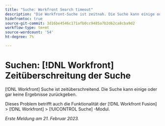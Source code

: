 ```yaml
---
title: "Suche: Workfront Search timeout"
description: "Die Workfront-Suche ist zeitnah. Die Suche kann einige oder gar keine Ergebnisse zurückgeben."
hidefromtoc: true
source-git-commit: 3d16be4546c171afb0cc9485a7b2d62ca8cba9d2
workflow-type: tm+mt
source-wordcount: '54'
ht-degree: 7%

---
```



# Suchen: [!DNL Workfront] Zeitüberschreitung der Suche

<!--this issue is on WF and WFF TOCs-->

[!DNL Workfront] Suche ist zeitüberschreitend. Die Suche kann einige oder gar keine Ergebnisse zurückgeben.

Dieses Problem betrifft auch die Funktionalität der [!DNL Workfront Fusion] > [!DNL Workfront] > [!UICONTROL Suche] -Modul.

_Erste Meldung am 21. Februar 2023._

